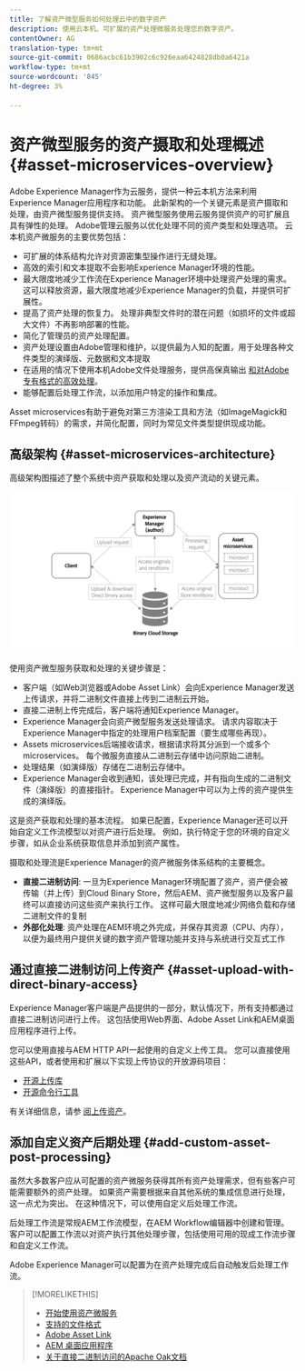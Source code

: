 ```yaml
---
title: 了解资产微型服务如何处理云中的数字资产
description: 使用云本机、可扩展的资产处理微服务处理您的数字资产。
contentOwner: AG
translation-type: tm+mt
source-git-commit: 0686acbc61b3902c6c926eaa6424828db0a6421a
workflow-type: tm+mt
source-wordcount: '845'
ht-degree: 3%

---
```



# 资产微型服务的资产摄取和处理概述 {#asset-microservices-overview}

<!--
First half of content at https://git.corp.adobe.com/aklimets/project-nui/blob/master/docs/Project-Nui-Asset-Compute-Service.md is useful for this article.
TBD: Post-GA we will provide detailed information at \help\assets\asset-microservices-configure-and-use.md. However, for GA, all information is added, in short, in this article.
-->

Adobe Experience Manager作为云服务，提供一种云本机方法来利用Experience Manager应用程序和功能。 此新架构的一个关键元素是资产摄取和处理，由资产微型服务提供支持。 资产微型服务使用云服务提供资产的可扩展且具有弹性的处理。 Adobe管理云服务以优化处理不同的资产类型和处理选项。 云本机资产微服务的主要优势包括：

* 可扩展的体系结构允许对资源密集型操作进行无缝处理。
* 高效的索引和文本提取不会影响Experience Manager环境的性能。
* 最大限度地减少工作流在Experience Manager环境中处理资产处理的需求。 这可以释放资源，最大限度地减少Experience Manager的负载，并提供可扩展性。
* 提高了资产处理的恢复力。 处理非典型文件时的潜在问题（如损坏的文件或超大文件）不再影响部署的性能。
* 简化了管理员的资产处理配置。
* 资产处理设置由Adobe管理和维护，以提供最为人知的配置，用于处理各种文件类型的演绎版、元数据和文本提取
* 在适用的情况下使用本机Adobe文件处理服务，提供高保真输出 [和对Adobe专有格式的高效处理](file-format-support.md)。
* 能够配置后处理工作流，以添加用户特定的操作和集成。

Asset microservices有助于避免对第三方渲染工具和方法（如ImageMagick和FFmpeg转码）的需求，并简化配置，同时为常见文件类型提供现成功能。

## 高级架构 {#asset-microservices-architecture}

高级架构图描述了整个系统中资产获取和处理以及资产流动的关键元素。

<!-- Proposed DRAFT diagram for asset microservices overview - see section "Asset processing - high-level diagram" in the PPTX deck

https://adobe-my.sharepoint.com/personal/gklebus_adobe_com/_layouts/15/guestaccess.aspx?guestaccesstoken=jexDC5ZnepXSt6dTPciH66TzckS1BPEfdaZuSgHugL8%3D&docid=2_1ec37f0bd4cc74354b4f481cd420e07fc&rev=1&e=CdgElS
-->

![使用资产微服务获取和处](assets/asset-microservices-overview.png "理资产使用资产微服务获取和处理")

使用资产微型服务获取和处理的关键步骤是：

* 客户端（如Web浏览器或Adobe Asset Link）会向Experience Manager发送上传请求，并将二进制文件直接上传到二进制云开始。
* 直接二进制上传完成后，客户端将通知Experience Manager。
* Experience Manager会向资产微型服务发送处理请求。 请求内容取决于Experience Manager中指定的处理用户档案配置（要生成哪些再现）。
* Assets microservices后端接收请求，根据请求将其分派到一个或多个microservices。 每个微服务直接从二进制云存储中访问原始二进制。
* 处理结果（如演绎版）存储在二进制云存储中。
* Experience Manager会收到通知，该处理已完成，并有指向生成的二进制文件（演绎版）的直接指针。 Experience Manager中可以为上传的资产提供生成的演绎版。

这是资产获取和处理的基本流程。 如果已配置，Experience Manager还可以开始自定义工作流模型以对资产进行后处理。 例如，执行特定于您的环境的自定义步骤，如从企业系统获取信息并添加到资产属性。

摄取和处理流是Experience Manager的资产微服务体系结构的主要概念。

* **直接二进制访问**: 一旦为Experience Manager环境配置了资产，资产便会被传输（并上传）到Cloud Binary Store，然后AEM、资产微型服务以及客户最终可以直接访问这些资产来执行工作。 这样可最大限度地减少网络负载和存储二进制文件的复制
* **外部化处理**: 资产处理在AEM环境之外完成，并保存其资源（CPU、内存），以便为最终用户提供关键的数字资产管理功能并支持与系统进行交互式工作

## 通过直接二进制访问上传资产 {#asset-upload-with-direct-binary-access}

Experience Manager客户端是产品提供的一部分，默认情况下，所有支持都通过直接二进制访问进行上传。 这包括使用Web界面、Adobe Asset Link和AEM桌面应用程序进行上传。

您可以使用直接与AEM HTTP API一起使用的自定义上传工具。 您可以直接使用这些API，或者使用和扩展以下实现上传协议的开放源码项目：

* [开源上传库](https://github.com/adobe/aem-upload)
* [开源命令行工具](https://github.com/adobe/aio-cli-plugin-aem)

有关详细信息，请参 [阅上传资产](add-assets.md)。

## 添加自定义资产后期处理 {#add-custom-asset-post-processing}

虽然大多数客户应从可配置的资产微服务获得其所有资产处理需求，但有些客户可能需要额外的资产处理。 如果资产需要根据来自其他系统的集成信息进行处理，这一点尤为突出。 在这种情况下，可以使用自定义后处理工作流。

后处理工作流是常规AEM工作流模型，在AEM Workflow编辑器中创建和管理。 客户可以配置工作流以对资产执行其他处理步骤，包括使用可用的现成工作流步骤和自定义工作流。

Adobe Experience Manager可以配置为在资产处理完成后自动触发后处理工作流。

<!-- TBD asgupta, Engg: Create some asset-microservices-data-flow-diagram.
-->

>[!MORELIKETHIS]
>
>* [开始使用资产微服务](asset-microservices-configure-and-use.md)
>* [支持的文件格式](file-format-support.md)
>* [Adobe Asset Link](https://helpx.adobe.com/cn/enterprise/using/adobe-asset-link.html)
>* [AEM 桌面应用程序](https://docs.adobe.com/content/help/zh-Hans/experience-manager-desktop-app/using/introduction.html)
>* [关于直接二进制访问的Apache Oak文档](https://jackrabbit.apache.org/oak/docs/features/direct-binary-access.html)


